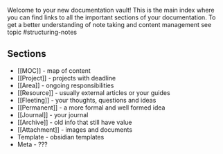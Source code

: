 Welcome to your new documentation vault! This is the main index where you can find links to all the important sections of your documentation. To get a better understanding of note taking and content management see topic #structuring-notes 
## Sections
- [[MOC]] - map of content
- [[Project]] - projects with deadline
- [[Area]] - ongoing responsibilities
- [[Resource]] - usually external articles or your guides
- [[Fleeting]] - your thoughts, questions and ideas 
- [[Permanent]] - a more formal and well formed idea
- [[Journal]] - your journal
- [[Archive]] - old info that still have value
- [[Attachment]] - images and documents
- Template - obsidian templates
- Meta - ??? 
	